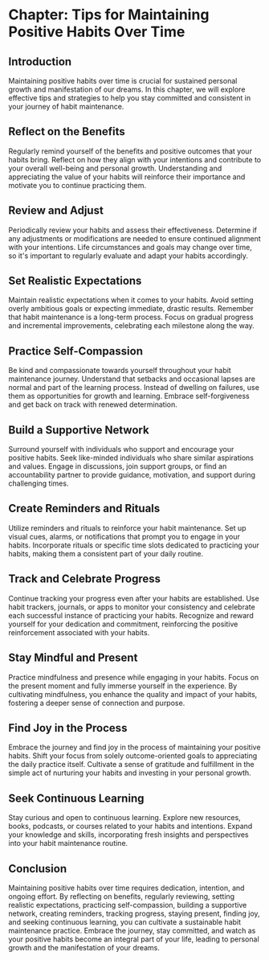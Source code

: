 Chapter: Tips for Maintaining Positive Habits Over Time
=======================================================

Introduction
------------

Maintaining positive habits over time is crucial for sustained personal growth and manifestation of our dreams. In this chapter, we will explore effective tips and strategies to help you stay committed and consistent in your journey of habit maintenance.

Reflect on the Benefits
-----------------------

Regularly remind yourself of the benefits and positive outcomes that your habits bring. Reflect on how they align with your intentions and contribute to your overall well-being and personal growth. Understanding and appreciating the value of your habits will reinforce their importance and motivate you to continue practicing them.

Review and Adjust
-----------------

Periodically review your habits and assess their effectiveness. Determine if any adjustments or modifications are needed to ensure continued alignment with your intentions. Life circumstances and goals may change over time, so it's important to regularly evaluate and adapt your habits accordingly.

Set Realistic Expectations
--------------------------

Maintain realistic expectations when it comes to your habits. Avoid setting overly ambitious goals or expecting immediate, drastic results. Remember that habit maintenance is a long-term process. Focus on gradual progress and incremental improvements, celebrating each milestone along the way.

Practice Self-Compassion
------------------------

Be kind and compassionate towards yourself throughout your habit maintenance journey. Understand that setbacks and occasional lapses are normal and part of the learning process. Instead of dwelling on failures, use them as opportunities for growth and learning. Embrace self-forgiveness and get back on track with renewed determination.

Build a Supportive Network
--------------------------

Surround yourself with individuals who support and encourage your positive habits. Seek like-minded individuals who share similar aspirations and values. Engage in discussions, join support groups, or find an accountability partner to provide guidance, motivation, and support during challenging times.

Create Reminders and Rituals
----------------------------

Utilize reminders and rituals to reinforce your habit maintenance. Set up visual cues, alarms, or notifications that prompt you to engage in your habits. Incorporate rituals or specific time slots dedicated to practicing your habits, making them a consistent part of your daily routine.

Track and Celebrate Progress
----------------------------

Continue tracking your progress even after your habits are established. Use habit trackers, journals, or apps to monitor your consistency and celebrate each successful instance of practicing your habits. Recognize and reward yourself for your dedication and commitment, reinforcing the positive reinforcement associated with your habits.

Stay Mindful and Present
------------------------

Practice mindfulness and presence while engaging in your habits. Focus on the present moment and fully immerse yourself in the experience. By cultivating mindfulness, you enhance the quality and impact of your habits, fostering a deeper sense of connection and purpose.

Find Joy in the Process
-----------------------

Embrace the journey and find joy in the process of maintaining your positive habits. Shift your focus from solely outcome-oriented goals to appreciating the daily practice itself. Cultivate a sense of gratitude and fulfillment in the simple act of nurturing your habits and investing in your personal growth.

Seek Continuous Learning
------------------------

Stay curious and open to continuous learning. Explore new resources, books, podcasts, or courses related to your habits and intentions. Expand your knowledge and skills, incorporating fresh insights and perspectives into your habit maintenance routine.

Conclusion
----------

Maintaining positive habits over time requires dedication, intention, and ongoing effort. By reflecting on benefits, regularly reviewing, setting realistic expectations, practicing self-compassion, building a supportive network, creating reminders, tracking progress, staying present, finding joy, and seeking continuous learning, you can cultivate a sustainable habit maintenance practice. Embrace the journey, stay committed, and watch as your positive habits become an integral part of your life, leading to personal growth and the manifestation of your dreams.
